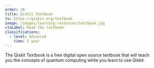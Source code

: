 ```yaml
---
order: 10
title: Qiskit Textbook
to: https://qiskit.org/textbook
image: /images/learning-resources/textbook.jpg
ctaLabel: Read the textbook
classifications:
  - level: Advanced
    time: 1 year
---
```

The Qiskit Textbook is a free digital open source textbook that will teach you the concepts of quantum computing while you learn to use Qiskit.